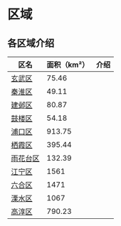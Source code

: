 # 区域

## 各区域介绍

| 区名                                                         | 面积（km²） | 介绍 |
| ------------------------------------------------------------ | ----------- | ---- |
| [玄武区](https://baike.baidu.com/item/玄武区?fromModule=lemma_inlink) | 75.46       |      |
| [秦淮区](https://baike.baidu.com/item/秦淮区?fromModule=lemma_inlink) | 49.11       |      |
| [建邺区](https://baike.baidu.com/item/建邺区?fromModule=lemma_inlink) | 80.87       |      |
| [鼓楼区](https://baike.baidu.com/item/鼓楼区?fromModule=lemma_inlink) | 54.18       |      |
| [浦口区](https://baike.baidu.com/item/浦口区?fromModule=lemma_inlink) | 913.75      |      |
| [栖霞区](https://baike.baidu.com/item/栖霞区?fromModule=lemma_inlink) | 395.44      |      |
| [雨花台区](https://baike.baidu.com/item/雨花台区?fromModule=lemma_inlink) | 132.39      |      |
| [江宁区](https://baike.baidu.com/item/江宁区?fromModule=lemma_inlink) | 1561        |      |
| [六合区](https://baike.baidu.com/item/六合区?fromModule=lemma_inlink) | 1471        |      |
| [溧水区](https://baike.baidu.com/item/溧水区?fromModule=lemma_inlink) | 1067        |      |
| [高淳区](https://baike.baidu.com/item/高淳区?fromModule=lemma_inlink) | 790.23      |      |